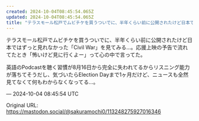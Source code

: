 ```yaml
---
created: 2024-10-04T08:45:54.065Z
updated: 2024-10-04T08:45:54.065Z
title: "テラスモール松戸でムビチケを買うついでに、半年くらい前に公開されたけど日本ではず[...]"
---
```


<p>テラスモール松戸でムビチケを買うついでに、半年くらい前に公開されたけど日本ではずっと見れなかった「Civil War」を見てみる…。応援上映の予告で流れてたとき「怖いけど見に行くよー」って心の中で言ってた。</p><p>英語のPodcastを聴く習慣が8月16日から完全に失われてるからリスニング能力が落ちてそうだし、気づいたらElection Dayまで1ヶ月だけど、ニュースも全然見てなくて何もわからなくなってる…。</p>

&mdash; 2024-10-04 08:45:54 UTC

Original URL: https://mastodon.social/@sakuramochi0/113248275927016346

